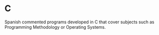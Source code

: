 # C
Spanish commented programs developed in C that cover subjects such as Programming Methodology or Operating Systems.
